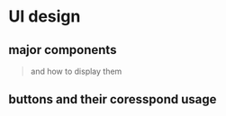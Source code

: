 # UI design

## major components

> and how to display them


## buttons and their coresspond usage

